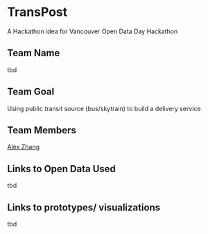 # TransPost
A Hackathon idea for Vancouver Open Data Day Hackathon

## Team Name
tbd

## Team Goal
Using public transit source (bus/skytrain) to build a delivery service

## Team Members
[Alex Zhang](zyf1014@hotmail.com)

## Links to Open Data Used 
tbd

## Links to prototypes/ visualizations
tbd
